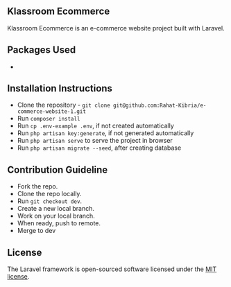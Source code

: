 ## Klassroom Ecommerce

Klassroom Ecommerce is an e-commerce website project built with Laravel.

## Packages Used

-

## Installation Instructions

-   Clone the repository - `git clone git@github.com:Rahat-Kibria/e-commerce-website-1.git`
-   Run `composer install`
-   Run `cp .env-example .env`, if not created automatically
-   Run `php artisan key:generate`, if not generated automatically
-   Run `php artisan serve` to serve the project in browser
-   Run `php artisan migrate --seed`, after creating database

## Contribution Guideline

-   Fork the repo.
-   Clone the repo locally.
-   Run `git checkout dev`.
-   Create a new local branch.
-   Work on your local branch.
-   When ready, push to remote.
-   Merge to dev

## License

The Laravel framework is open-sourced software licensed under the [MIT license](https://opensource.org/licenses/MIT).
